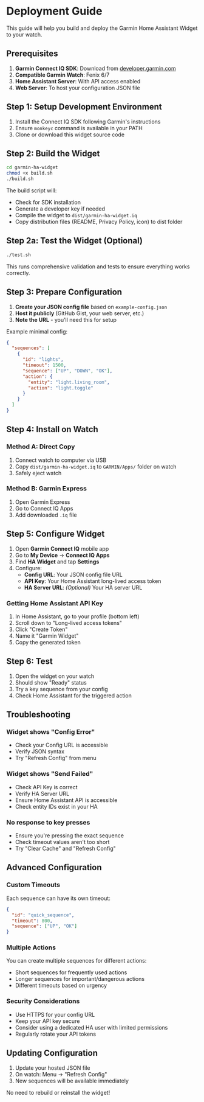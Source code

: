 # Deployment Guide

This guide will help you build and deploy the Garmin Home Assistant Widget to your watch.

## Prerequisites

1. **Garmin Connect IQ SDK**: Download from [developer.garmin.com](https://developer.garmin.com/connect-iq/sdk/)
2. **Compatible Garmin Watch**: Fenix 6/7
3. **Home Assistant Server**: With API access enabled
4. **Web Server**: To host your configuration JSON file

## Step 1: Setup Development Environment

1. Install the Connect IQ SDK following Garmin's instructions
2. Ensure `monkeyc` command is available in your PATH
3. Clone or download this widget source code

## Step 2: Build the Widget

```bash
cd garmin-ha-widget
chmod +x build.sh
./build.sh
```

The build script will:
- Check for SDK installation
- Generate a developer key if needed
- Compile the widget to `dist/garmin-ha-widget.iq`
- Copy distribution files (README, Privacy Policy, icon) to dist folder

## Step 2a: Test the Widget (Optional)

```bash
./test.sh
```

This runs comprehensive validation and tests to ensure everything works correctly.

## Step 3: Prepare Configuration

1. **Create your JSON config file** based on `example-config.json`
2. **Host it publicly** (GitHub Gist, your web server, etc.)
3. **Note the URL** - you'll need this for setup

Example minimal config:
```json
{
  "sequences": [
    {
      "id": "lights",
      "timeout": 1500,
      "sequence": ["UP", "DOWN", "OK"],
      "action": {
        "entity": "light.living_room",
        "action": "light.toggle"
      }
    }
  ]
}
```

## Step 4: Install on Watch

### Method A: Direct Copy
1. Connect watch to computer via USB
2. Copy `dist/garmin-ha-widget.iq` to `GARMIN/Apps/` folder on watch
3. Safely eject watch

### Method B: Garmin Express
1. Open Garmin Express
2. Go to Connect IQ Apps
3. Add downloaded `.iq` file

## Step 5: Configure Widget

1. Open **Garmin Connect IQ** mobile app
2. Go to **My Device** → **Connect IQ Apps**
3. Find **HA Widget** and tap **Settings**
4. Configure:
   - **Config URL**: Your JSON config file URL
   - **API Key**: Your Home Assistant long-lived access token
   - **HA Server URL**: *(Optional)* Your HA server URL

### Getting Home Assistant API Key

1. In Home Assistant, go to your profile (bottom left)
2. Scroll down to "Long-lived access tokens"
3. Click "Create Token"
4. Name it "Garmin Widget" 
5. Copy the generated token

## Step 6: Test

1. Open the widget on your watch
2. Should show "Ready" status
3. Try a key sequence from your config
4. Check Home Assistant for the triggered action

## Troubleshooting

### Widget shows "Config Error"
- Check your Config URL is accessible
- Verify JSON syntax
- Try "Refresh Config" from menu

### Widget shows "Send Failed"
- Check API Key is correct
- Verify HA Server URL
- Ensure Home Assistant API is accessible
- Check entity IDs exist in your HA

### No response to key presses
- Ensure you're pressing the exact sequence
- Check timeout values aren't too short
- Try "Clear Cache" and "Refresh Config"

## Advanced Configuration

### Custom Timeouts
Each sequence can have its own timeout:
```json
{
  "id": "quick_sequence",
  "timeout": 800,
  "sequence": ["UP", "OK"]
}
```

### Multiple Actions
You can create multiple sequences for different actions:
- Short sequences for frequently used actions
- Longer sequences for important/dangerous actions
- Different timeouts based on urgency

### Security Considerations
- Use HTTPS for your config URL
- Keep your API key secure
- Consider using a dedicated HA user with limited permissions
- Regularly rotate your API tokens

## Updating Configuration

1. Update your hosted JSON file
2. On watch: Menu → "Refresh Config"
3. New sequences will be available immediately

No need to rebuild or reinstall the widget!
